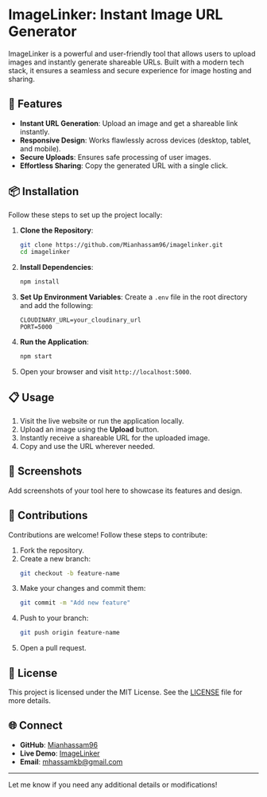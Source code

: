 # ImageLinker: Instant Image URL Generator

ImageLinker is a powerful and user-friendly tool that allows users to upload images and instantly generate shareable URLs. Built with a modern tech stack, it ensures a seamless and secure experience for image hosting and sharing.

## 🌟 Features

- **Instant URL Generation**: Upload an image and get a shareable link instantly.
- **Responsive Design**: Works flawlessly across devices (desktop, tablet, and mobile).
- **Secure Uploads**: Ensures safe processing of user images.
- **Effortless Sharing**: Copy the generated URL with a single click.

## 📦 Installation

Follow these steps to set up the project locally:

1. **Clone the Repository**:
   ```bash
   git clone https://github.com/Mianhassam96/imagelinker.git
   cd imagelinker
   ```

2. **Install Dependencies**:
   ```bash
   npm install
   ```

3. **Set Up Environment Variables**:
   Create a `.env` file in the root directory and add the following:
   ```env
   CLOUDINARY_URL=your_cloudinary_url
   PORT=5000
   ```

4. **Run the Application**:
   ```bash
   npm start
   ```

5. Open your browser and visit `http://localhost:5000`.

## 📋 Usage

1. Visit the live website or run the application locally.
2. Upload an image using the **Upload** button.
3. Instantly receive a shareable URL for the uploaded image.
4. Copy and use the URL wherever needed.

## 🎨 Screenshots

Add screenshots of your tool here to showcase its features and design.

## 🤝 Contributions

Contributions are welcome! Follow these steps to contribute:

1. Fork the repository.
2. Create a new branch:
   ```bash
   git checkout -b feature-name
   ```
3. Make your changes and commit them:
   ```bash
   git commit -m "Add new feature"
   ```
4. Push to your branch:
   ```bash
   git push origin feature-name
   ```
5. Open a pull request.

## 📄 License

This project is licensed under the MIT License. See the [LICENSE](LICENSE) file for more details.

## 🌐 Connect

- **GitHub**: [Mianhassam96](https://github.com/Mianhassam96)
- **Live Demo**: [ImageLinker](https://image-linker-instant-image-url-generator.vercel.app/)
- **Email**: [mhassamkb@gmail.com](mailto:mhassamkb@gmail.com)

---

Let me know if you need any additional details or modifications!
